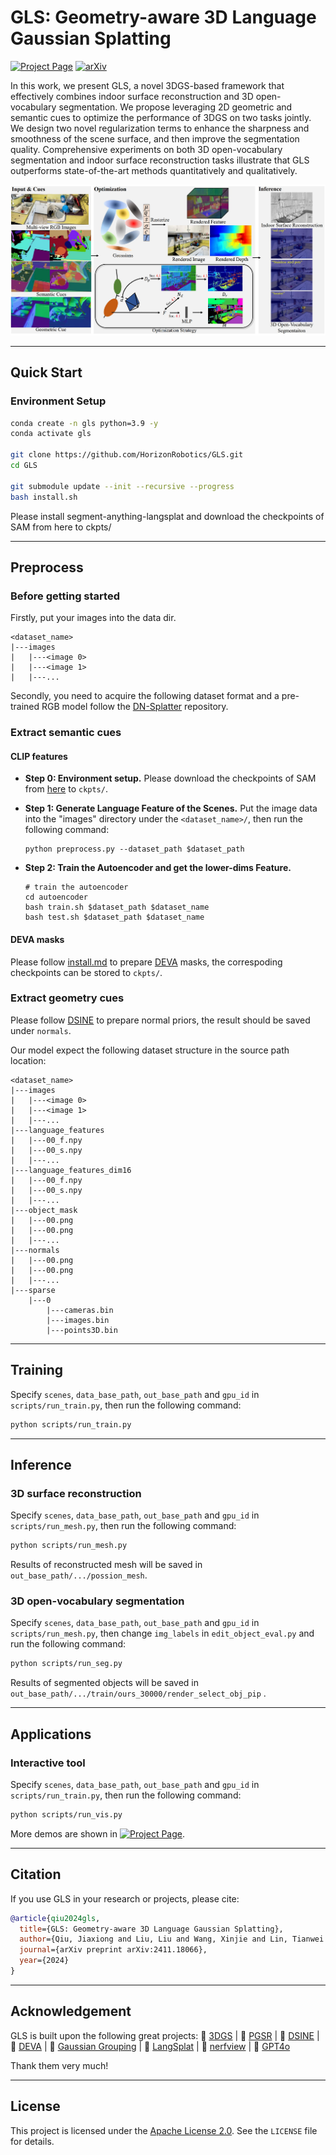 # GLS: Geometry-aware 3D Language Gaussian Splatting

[![Project Page](https://img.shields.io/badge/🌐-Project_Page-blue)](https://jiaxiongq.github.io/GLS_ProjectPage/)
[![arXiv](https://img.shields.io/badge/📄-arXiv-b31b1b)](https://arxiv.org/pdf/2411.18066)


In this work, we present GLS, a novel 3DGS-based framework that effectively combines indoor surface reconstruction and 3D open-vocabulary segmentation. We propose leveraging 2D geometric and semantic cues to optimize the performance of 3DGS on two tasks jointly. We design two novel regularization terms to enhance the sharpness and smoothness of the scene surface, and then improve the segmentation quality. Comprehensive experiments on both 3D open-vocabulary segmentation and indoor surface reconstruction tasks illustrate that GLS outperforms state-of-the-art methods quantitatively and qualitatively. 


<img src="assets/overview.jpg" alt="Overall Framework" width="700"/>

---

## Quick Start

### Environment Setup
```sh
conda create -n gls python=3.9 -y
conda activate gls

git clone https://github.com/HorizonRobotics/GLS.git
cd GLS

git submodule update --init --recursive --progress
bash install.sh
```
Please install segment-anything-langsplat and download the checkpoints of SAM from here to ckpts/

---

## Preprocess

### Before getting started
Firstly, put your images into the data dir.
```
<dataset_name>
|---images
|   |---<image 0>
|   |---<image 1>
|   |---...
```
Secondly, you need to acquire the following dataset format and a pre-trained RGB model follow the [DN-Splatter](https://github.com/maturk/dn-splatter) repository.


### Extract semantic cues

#### CLIP features

- **Step 0: Environment setup.**
  Please download the checkpoints of SAM from [here](https://github.com/facebookresearch/segment-anything) to ```ckpts/```.

- **Step 1: Generate Language Feature of the Scenes.**
  Put the image data into the "images" directory under the ```<dataset_name>/```, then run the following command:
  ```
  python preprocess.py --dataset_path $dataset_path 
  ```
- **Step 2: Train the Autoencoder and get the lower-dims Feature.**
  ```
  # train the autoencoder
  cd autoencoder
  bash train.sh $dataset_path $dataset_name
  bash test.sh $dataset_path $dataset_name
  ```

#### DEVA masks

Please follow [install.md](https://github.com/lkeab/gaussian-grouping/blob/main/docs/install.md) to prepare [DEVA](https://github.com/hkchengrex/Tracking-Anything-with-DEVA) masks, the correspoding checkpoints can be stored to ```ckpts/```.

### Extract geometry cues

Please follow [DSINE](https://github.com/baegwangbin/DSINE) to prepare normal priors, the result should be saved under ```normals```.

Our model expect the following dataset structure in the source path location:
```
<dataset_name>
|---images
|   |---<image 0>
|   |---<image 1>
|   |---...
|---language_features
|   |---00_f.npy
|   |---00_s.npy
|   |---...
|---language_features_dim16
|   |---00_f.npy
|   |---00_s.npy
|   |---...
|---object_mask
|   |---00.png
|   |---00.png
|   |---...
|---normals
|   |---00.png
|   |---00.png
|   |---...
|---sparse
    |---0
        |---cameras.bin
        |---images.bin
        |---points3D.bin
```

---
## Training

Specify ```scenes```, ```data_base_path```, ```out_base_path``` and ```gpu_id``` in ```scripts/run_train.py```, then run the following command:
```sh
python scripts/run_train.py
```
---

## Inference

### 3D surface reconstruction

Specify ```scenes```, ```data_base_path```, ```out_base_path``` and ```gpu_id``` in ```scripts/run_mesh.py```, then run the following command:
```sh
python scripts/run_mesh.py
```
Results of reconstructed mesh will be saved in  ```out_base_path/.../possion_mesh```.

### 3D open-vocabulary segmentation

Specify ```scenes```, ```data_base_path```, ```out_base_path``` and ```gpu_id``` in ```scripts/run_mesh.py```, then change ```img_labels``` in ```edit_object_eval.py``` and run the following command:
```sh
python scripts/run_seg.py
```
Results of segmented objects will be saved in  ```out_base_path/.../train/ours_30000/render_select_obj_pip``` .

---

## Applications

### Interactive tool

Specify ```scenes```, ```data_base_path```, ```out_base_path``` and ```gpu_id``` in ```scripts/run_train.py```, then run the following command:
```sh
python scripts/run_vis.py
```

More demos are shown in [![Project Page](https://img.shields.io/badge/🌐-Project_Page-blue)](https://jiaxiongq.github.io/GLS_ProjectPage/).

---

## Citation

If you use GLS in your research or projects, please cite:

```bibtex
@article{qiu2024gls,
  title={GLS: Geometry-aware 3D Language Gaussian Splatting},
  author={Qiu, Jiaxiong and Liu, Liu and Wang, Xinjie and Lin, Tianwei and Sui, Wei and Su, Zhizhong},
  journal={arXiv preprint arXiv:2411.18066},
  year={2024}
}
```

---

## Acknowledgement

GLS is built upon the following great projects:
🌟 [3DGS](https://github.com/graphdeco-inria/gaussian-splatting) | 🌟 [PGSR](https://github.com/zju3dv/PGSR) | 🌟 [DSINE](https://github.com/baegwangbin/DSINE) | 🌟 [DEVA](https://github.com/hkchengrex/Tracking-Anything-with-DEVA) | 🌟 [Gaussian Grouping](https://github.com/lkeab/gaussian-grouping) | 🌟 [LangSplat](https://github.com/minghanqin/LangSplat) | 🌟 [nerfview](https://github.com/nerfstudio-project/nerfview) | 🌟 [GPT4o](https://platform.openai.com/docs/models/gpt-4o)

Thank them very much!

---

## License

This project is licensed under the [Apache License 2.0](LICENSE). See the `LICENSE` file for details.
